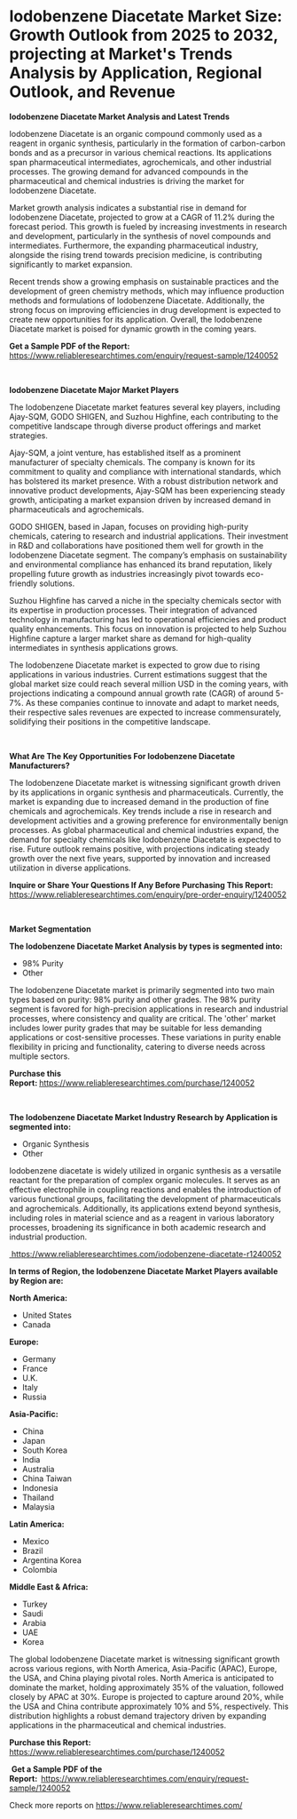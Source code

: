 <p><h1>Iodobenzene Diacetate Market Size: Growth Outlook from 2025 to 2032, projecting at Market's Trends Analysis by Application, Regional Outlook, and Revenue</h1></p><p><strong>Iodobenzene Diacetate Market Analysis and Latest Trends</strong></p>
<p><p>Iodobenzene Diacetate is an organic compound commonly used as a reagent in organic synthesis, particularly in the formation of carbon-carbon bonds and as a precursor in various chemical reactions. Its applications span pharmaceutical intermediates, agrochemicals, and other industrial processes. The growing demand for advanced compounds in the pharmaceutical and chemical industries is driving the market for Iodobenzene Diacetate.</p><p>Market growth analysis indicates a substantial rise in demand for Iodobenzene Diacetate, projected to grow at a CAGR of 11.2% during the forecast period. This growth is fueled by increasing investments in research and development, particularly in the synthesis of novel compounds and intermediates. Furthermore, the expanding pharmaceutical industry, alongside the rising trend towards precision medicine, is contributing significantly to market expansion.</p><p>Recent trends show a growing emphasis on sustainable practices and the development of green chemistry methods, which may influence production methods and formulations of Iodobenzene Diacetate. Additionally, the strong focus on improving efficiencies in drug development is expected to create new opportunities for its application. Overall, the Iodobenzene Diacetate market is poised for dynamic growth in the coming years.</p></p>
<p><strong>Get a Sample PDF of the Report:&nbsp;</strong> <a href="https://www.reliableresearchtimes.com/enquiry/request-sample/1240052?utm_campaign=3063&utm_medium=2&utm_source=Github&utm_content=ia&utm_term=02042025&utm_id=iodobenzene-diacetate">https://www.reliableresearchtimes.com/enquiry/request-sample/1240052</a></p>
<p>&nbsp;</p>
<p><strong>Iodobenzene Diacetate Major Market Players</strong></p>
<p><p>The Iodobenzene Diacetate market features several key players, including Ajay-SQM, GODO SHIGEN, and Suzhou Highfine, each contributing to the competitive landscape through diverse product offerings and market strategies.</p><p>Ajay-SQM, a joint venture, has established itself as a prominent manufacturer of specialty chemicals. The company is known for its commitment to quality and compliance with international standards, which has bolstered its market presence. With a robust distribution network and innovative product developments, Ajay-SQM has been experiencing steady growth, anticipating a market expansion driven by increased demand in pharmaceuticals and agrochemicals.</p><p>GODO SHIGEN, based in Japan, focuses on providing high-purity chemicals, catering to research and industrial applications. Their investment in R&D and collaborations have positioned them well for growth in the Iodobenzene Diacetate segment. The company’s emphasis on sustainability and environmental compliance has enhanced its brand reputation, likely propelling future growth as industries increasingly pivot towards eco-friendly solutions.</p><p>Suzhou Highfine has carved a niche in the specialty chemicals sector with its expertise in production processes. Their integration of advanced technology in manufacturing has led to operational efficiencies and product quality enhancements. This focus on innovation is projected to help Suzhou Highfine capture a larger market share as demand for high-quality intermediates in synthesis applications grows.</p><p>The Iodobenzene Diacetate market is expected to grow due to rising applications in various industries. Current estimations suggest that the global market size could reach several million USD in the coming years, with projections indicating a compound annual growth rate (CAGR) of around 5-7%. As these companies continue to innovate and adapt to market needs, their respective sales revenues are expected to increase commensurately, solidifying their positions in the competitive landscape.</p></p>
<p>&nbsp;</p>
<p><strong>What Are The Key Opportunities For Iodobenzene Diacetate Manufacturers?</strong></p>
<p><p>The Iodobenzene Diacetate market is witnessing significant growth driven by its applications in organic synthesis and pharmaceuticals. Currently, the market is expanding due to increased demand in the production of fine chemicals and agrochemicals. Key trends include a rise in research and development activities and a growing preference for environmentally benign processes. As global pharmaceutical and chemical industries expand, the demand for specialty chemicals like Iodobenzene Diacetate is expected to rise. Future outlook remains positive, with projections indicating steady growth over the next five years, supported by innovation and increased utilization in diverse applications.</p></p>
<p><strong>Inquire or Share Your Questions If Any Before Purchasing This Report:</strong> <a href="https://www.reliableresearchtimes.com/enquiry/pre-order-enquiry/1240052?utm_campaign=3063&utm_medium=2&utm_source=Github&utm_content=ia&utm_term=02042025&utm_id=iodobenzene-diacetate">https://www.reliableresearchtimes.com/enquiry/pre-order-enquiry/1240052</a></p>
<p>&nbsp;</p>
<p><strong>Market Segmentation</strong></p>
<p><strong>The Iodobenzene Diacetate Market Analysis by types is segmented into:</strong></p>
<p><ul><li>98% Purity</li><li>Other</li></ul></p>
<p><p>The Iodobenzene Diacetate market is primarily segmented into two main types based on purity: 98% purity and other grades. The 98% purity segment is favored for high-precision applications in research and industrial processes, where consistency and quality are critical. The 'other' market includes lower purity grades that may be suitable for less demanding applications or cost-sensitive processes. These variations in purity enable flexibility in pricing and functionality, catering to diverse needs across multiple sectors.</p></p>
<p><strong>Purchase this Report:&nbsp;</strong><a href="https://www.reliableresearchtimes.com/purchase/1240052?utm_campaign=3063&utm_medium=2&utm_source=Github&utm_content=ia&utm_term=02042025&utm_id=iodobenzene-diacetate">https://www.reliableresearchtimes.com/purchase/1240052</a></p>
<p>&nbsp;</p>
<p><strong>The Iodobenzene Diacetate Market Industry Research by Application is segmented into:</strong></p>
<p><ul><li>Organic Synthesis</li><li>Other</li></ul></p>
<p><p>Iodobenzene diacetate is widely utilized in organic synthesis as a versatile reactant for the preparation of complex organic molecules. It serves as an effective electrophile in coupling reactions and enables the introduction of various functional groups, facilitating the development of pharmaceuticals and agrochemicals. Additionally, its applications extend beyond synthesis, including roles in material science and as a reagent in various laboratory processes, broadening its significance in both academic research and industrial production.</p></p>
<p><a href="https://www.reliableresearchtimes.com/iodobenzene-diacetate-r1240052?utm_campaign=3063&utm_medium=2&utm_source=Github&utm_content=ia&utm_term=02042025&utm_id=iodobenzene-diacetate">&nbsp;https://www.reliableresearchtimes.com/iodobenzene-diacetate-r1240052</a></p>
<p><strong>In terms of Region, the Iodobenzene Diacetate Market Players available by Region are:</strong></p>
<p>
    <p> <strong> North America: </strong>
        <ul>
            <li>United States</li>
            <li>Canada</li>
        </ul>
        </p> 
    <p> <strong> Europe: </strong>
        <ul>
            <li>Germany</li>
            <li>France</li>
            <li>U.K.</li>
            <li>Italy</li>
            <li>Russia</li>
        </ul>
        </p> 
    <p> <strong> Asia-Pacific: </strong>
        <ul>
            <li>China</li>
            <li>Japan</li>
            <li>South Korea</li>
            <li>India</li>
            <li>Australia</li>
            <li>China Taiwan</li>
            <li>Indonesia</li>
            <li>Thailand</li>
            <li>Malaysia</li>
        </ul>
        </p> 
    <p> <strong> Latin America: </strong>
        <ul>
            <li>Mexico</li>
            <li>Brazil</li>
            <li>Argentina Korea</li>
            <li>Colombia</li>
        </ul>
        </p> 
    <p> <strong> Middle East & Africa: </strong>
        <ul>
            <li>Turkey</li>
            <li>Saudi</li>
            <li>Arabia</li>
            <li>UAE</li>
            <li>Korea</li>
        </ul>
    </p>
    </p>
<p><p>The global Iodobenzene Diacetate market is witnessing significant growth across various regions, with North America, Asia-Pacific (APAC), Europe, the USA, and China playing pivotal roles. North America is anticipated to dominate the market, holding approximately 35% of the valuation, followed closely by APAC at 30%. Europe is projected to capture around 20%, while the USA and China contribute approximately 10% and 5%, respectively. This distribution highlights a robust demand trajectory driven by expanding applications in the pharmaceutical and chemical industries.</p></p>
<p><strong>Purchase this Report: </strong><a href="https://www.reliableresearchtimes.com/purchase/1240052?utm_campaign=3063&utm_medium=2&utm_source=Github&utm_content=ia&utm_term=02042025&utm_id=iodobenzene-diacetate">https://www.reliableresearchtimes.com/purchase/1240052</a></p>
<p>&nbsp;<strong>Get a Sample PDF of the Report:&nbsp;&nbsp;</strong><a href="https://www.reliableresearchtimes.com/enquiry/request-sample/1240052?utm_campaign=3063&utm_medium=2&utm_source=Github&utm_content=ia&utm_term=02042025&utm_id=iodobenzene-diacetate">https://www.reliableresearchtimes.com/enquiry/request-sample/1240052</a></p>
<p><strong></strong></p>
<p>Check more reports on <a href="https://www.reliableresearchtimes.com/?utm_campaign=3063&utm_medium=2&utm_source=Github&utm_content=ia&utm_term=02042025&utm_id=iodobenzene-diacetate">https://www.reliableresearchtimes.com/</a></p>